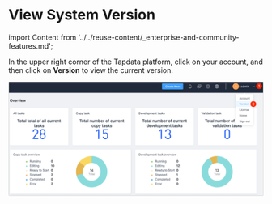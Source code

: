 # View System Version

import Content from '../../reuse-content/_enterprise-and-community-features.md';

<Content />

In the upper right corner of the Tapdata platform, click on your account, and then click on **Version** to view the current version.

![Check Version](../../images/check_version_1.png)